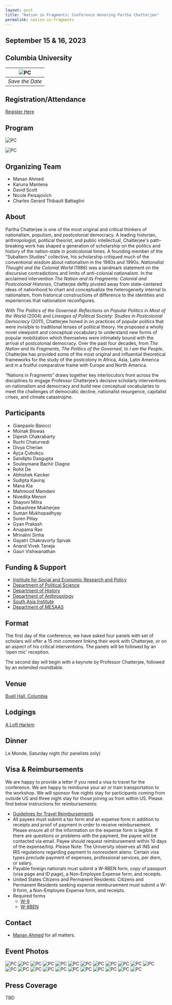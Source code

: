 ```yaml
---
layout: post
title: "Nation in Fragments: Conference Honoring Partha Chatterjee"
permalink: nation-in-fragments
---
```


<!-- # Nation in Fragments: Conference Honoring Partha Chatterjee -->

## September 15 & 16, 2023

## Columbia University

| ![PC](/assets/images/pcfest.jpg) |
| :------------------------------: |
|         _Save the Date_          |

## Registration/Attendance

[Register Here](https://www.eventbrite.com/e/nations-in-fragments-tickets-703338754147)

## Program

![PC](/assets/images/PC1.jpg)

![PC](/assets/images/PC2.jpg)

## Organizing Team

- Manan Ahmed
- Karuna Mantena
- David Scott
- Nicole Peisajovich
- Charles Gerard Thibault Battaglini

## About

Partha Chatterjee is one of the most original and critical thinkers of nationalism, populism, and postcolonial democracy. A leading historian, anthropologist, political theorist, and public intellectual, Chatterjee's path-breaking work has shaped a generation of scholarship on the politics and history of the nation-state in postcolonial times. A founding member of the “Subaltern Studies” collective, his scholarship critiqued much of the conventional wisdom about nationalism in the 1980s and 1990s. _Nationalist Thought and the Colonial World_ (1986) was a landmark statement on the discursive contradictions and limits of anti-colonial nationalism. In the acclaimed intervention _The Nation and its Fragments: Colonial and Postcolonial Histories_, Chatterjee deftly pivoted away from state-centered ideas of nationhood to chart and conceptualize the heterogeneity internal to nationalism, from historical constructions of difference to the identities and experiences that nationalism reconfigures.

With _The Politics of the Governed: Reflections on Popular Politics in Most of the World_ (2004) and _Lineages of Political Society: Studies in Postcolonial Democracy_ (2011), Chatterjee honed in on practices of popular politics that were invisible to traditional lenses of political theory. He proposed a wholly novel viewpoint and conceptual vocabulary to understand new forms of popular mobilization which themselves were intimately bound with the arrival of postcolonial democracy. Over the past four decades, from _The Nation and Its Fragments_, _The Politics of the Governed_, to _I am the People_, Chatterjee has provided some of the most original and influential theoretical frameworks for the study of the postcolony in Africa, Asia, Latin America and in a fruitful comparative frame with Europe and North America.

“Nations in Fragments” draws together key interlocutors from across the disciplines to engage Professor Chatterjee’s decisive scholarly interventions on nationalism and democracy and build new conceptual vocabularies to meet the challenges of democratic decline, nationalist resurgence, capitalist crises, and climate catastrophe.

## Participants

- Gianpaolo Baiocci
- Moinak Biswas
- Dipesh Chakrabarty
- Ruchi Chaturvedi
- Divya Cherian
- Ayça Çubukçu
- Sandipto Dasgupta
- Souleymane Bachir Diagne
- Rohit De
- Abhishek Kaicker
- Sudipta Kaviraj
- Mana Kia
- Mahmood Mamdani
- Nivedita Menon
- Shayoni Mitra
- Debashree Mukherjee
- Suman Mukhopadhyay
- Suren Pillay
- Gyan Prakash
- Anupama Rao
- Mrinalini Sinha
- Gayatri Chakravorty Spivak
- Anand Vivek Taneja
- Gauri Vishwanathan

## Funding & Support

- [Institute for Social and Economic Research and Policy](https://www.iserp.columbia.edu/)
- [Department of Political Science](https://sofheyman.org/)
- [Department of History](http://history.columbia.edu)
- [Department of Anthropology](http://anthropology.columbia.edu)
- [South Asia Institute](http://sai.columbia.edu)
- [Department of MESAAS](https://mesaas.columbia.edu/)

## Format

The first day of the conference, we have asked four panels with set of scholars will offer a 15 min comment linking their work with Chatterjee, or on an aspect of his critical interventions. The panels will be followed by an ‘open mic’ reception.

The second day will begin with a keynote by Professor Chatterjee, followed by an extended roundtable.

## Venue

[Buell Hall, Columbia](https://www.iserp.columbia.edu/sites/default/files/Directions%20to%20Buell%20Hall.pdf)

## Lodgings

[A Loft Harlem](https://www.marriott.com/en-us/hotels/nyclh-aloft-harlem/overview/)

## Dinner

Le Monde, Saturday night (for panelists only)

## Visa & Reimbursements

We are happy to provide a letter if you need a visa to travel for the conference. We are happy to reimburse your air or train transportation to the workshop. We will sponsor five nights stay for participants coming from outside US and three night stay for those joining us from within US. Please find below instructions for reimbursements:

- [Guidelines for Travel Reimbursements](http://history.columbia.edu/resources/reimbursement-and-payment-for-non-cu-employees/)
- All payees must submit a tax form and an expense form in addition to receipts and proof of payment in order to receive reimbursement. Please ensure all of the information on the expense form is legible. If there are questions or problems with the payment, the payee will be contacted via email. Payee should request reimbursement within 10 days of the expense/trip. Please Note: The University observes all INS and IRS regulations regarding payment to nonresident aliens. Certain visa types preclude payment of expenses, professional services, per diem, or salary.
- Payable foreign nationals must submit a W-8BEN form, copy of passport (visa page and ID page), a Non-Employee Expense form, and receipts.
- United States Citizens and Permanent Residents: Citizens and Permanent Residents seeking expense reimbursement must submit a W-9 form, a Non-Employee Expense form, and receipts.
- Required forms
  - [W-9](https://www.irs.gov/pub/irs-pdf/fw9.pdf)
  - [W-8BEN](https://www.irs.gov/pub/irs-pdf/fw8ben.pdf)

## Contact

- [Manan Ahmed](mailto:ma3179@columbia.edu) for all matters.

## Event Photos

![PC](/assets/images/pcfest/pcfest1.jpg)
![PC](/assets/images/pcfest/pcfest2.jpeg)
![PC](/assets/images/pcfest/pcfest3.jpeg)
![PC](/assets/images/pcfest/pcfest4.jpeg)
![PC](/assets/images/pcfest/pcfest5.jpeg)
![PC](/assets/images/pcfest/pcfest6.jpeg)
![PC](/assets/images/pcfest/pcfest7.jpeg)
![PC](/assets/images/pcfest/pcfest8.jpeg)
![PC](/assets/images/pcfest/pcfest9.jpeg)
![PC](/assets/images/pcfest/pcfest10.jpeg)
![PC](/assets/images/pcfest/pcfest11.JPG)
![PC](/assets/images/pcfest/pcfest12.JPG)
![PC](/assets/images/pcfest/pcfest13.JPG)
![PC](/assets/images/pcfest/pcfest14.JPG)
![PC](/assets/images/pcfest/pcfest15.JPG)
![PC](/assets/images/pcfest/pcfest16.JPG)
![PC](/assets/images/pcfest/pcfest17.JPG)
![PC](/assets/images/pcfest/pcfest18.JPG)
![PC](/assets/images/pcfest/pcfest19.JPG)
![PC](/assets/images/pcfest/pcfest20.JPG)
![PC](/assets/images/pcfest/pcfest21.JPG)
![PC](/assets/images/pcfest/pcfest22.JPG)
![PC](/assets/images/pcfest/pcfest23.JPG)

## Press Coverage

TBD

